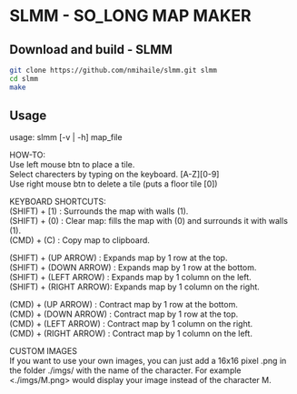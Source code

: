 # SLMM - SO_LONG MAP MAKER

## Download and build - SLMM
```bash
git clone https://github.com/nmihaile/slmm.git slmm
cd slmm
make
```

## Usage
usage: slmm [-v | -h] map_file

HOW-TO: \
Use left mouse btn to place a tile. \
Select charecters by typing on the keyboard. [A-Z][0-9] \
Use right mouse btn to delete a tile (puts a floor tile [0])

KEYBOARD SHORTCUTS: \
(SHIFT) + [1)          : Surrounds the map with walls (1). \
(SHIFT) + (0)          : Clear map: fills the map with (0) and surrounds it with walls (1). \
(CMD)   + (C)          : Copy map to clipboard.

(SHIFT) + (UP ARROW)   : Expands map by 1 row at the top. \
(SHIFT) + (DOWN ARROW) : Expands map by 1 row at the bottom. \
(SHIFT) + (LEFT ARROW) : Expands map by 1 column on the left. \
(SHIFT) + (RIGHT ARROW): Expands map by 1 column on the right.

(CMD) + (UP ARROW)     : Contract map by 1 row at the bottom. \
(CMD) + (DOWN ARROW)   : Contract map by 1 row at the top. \
(CMD) + (LEFT ARROW)   : Contract map by 1 column on the right. \
(CMD) + (RIGHT ARROW)  : Contract map by 1 column on the left.


CUSTOM IMAGES \
If you want to use your own images, you can just add a 16x16 pixel .png
in the folder ./imgs/ with the name of the character.
For example <./imgs/M.png> would display your image instead of
the character M.
